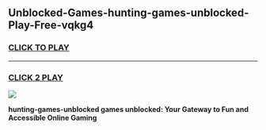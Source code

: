 
## Unblocked-Games-hunting-games-unblocked-Play-Free-vqkg4
<h3>
<a href="https://premium76.site?title=hunting-games-unblocked&ref=15A">CLICK TO PLAY</a></h3>
<hr>

<h3>
<a href="https://premium76.site?title=hunting-games-unblocked&ref=15A">CLICK 2 PLAY</a>
  
</h3>

<a href="https://premium76.site?title=hunting-games-unblocked&ref=15A"><img src="https://clearcache.store/games.png"></a>


**hunting-games-unblocked games unblocked: Your Gateway to Fun and Accessible Online Gaming**
